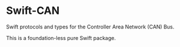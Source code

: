 # Swift-CAN

Swift protocols and types for the Controller Area Network (CAN) Bus.

This is a foundation-less pure Swift package.

